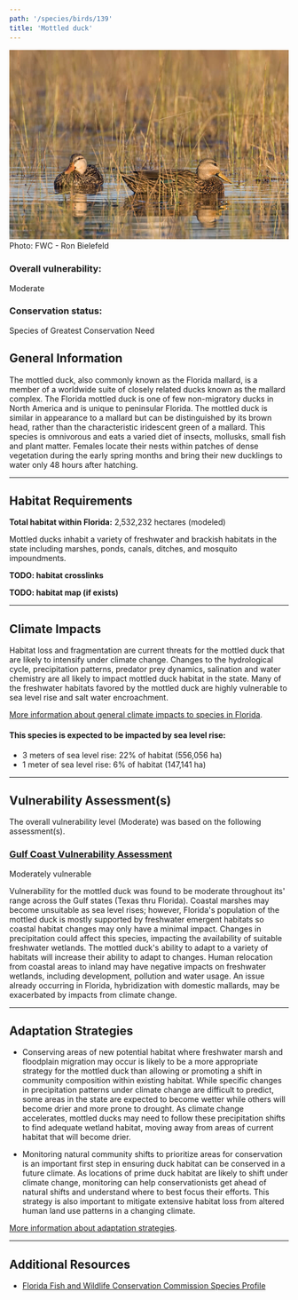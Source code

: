 ```yaml
---
path: '/species/birds/139'
title: 'Mottled duck'
---
```


<content-header icon="waterbirds" title="Mottled duck" subtitle="Anas fulvigula fulvigula"></content-header>

<div id="TopSection">

<div class="header-photo"><img src="139.jpg" alt="Photo for Mottled duck"/>
<figcaption>Photo: FWC - Ron Bielefeld</figcaption></div>

<div>

### Overall vulnerability:

<div class="vulnerability vulnerability-moderate">Moderate</div>

### Conservation status:

Species of Greatest Conservation Need

</div>
</div>

## General Information

The mottled duck, also commonly known as the Florida mallard, is a member of a worldwide suite of closely related ducks known as the mallard complex.  The Florida mottled duck is one of few non-migratory ducks in North America and is unique to peninsular Florida.  The mottled duck is similar in appearance to a mallard but can be distinguished by its brown head, rather than the characteristic iridescent green of a mallard.  This species is omnivorous and eats a varied diet of insects, mollusks, small fish and plant matter.  Females locate their nests within patches of dense vegetation during the early spring months and bring their new ducklings to water only 48 hours after hatching.

<hr />

## Habitat Requirements

**Total habitat within Florida:** 2,532,232 hectares (modeled)

Mottled ducks inhabit a variety of freshwater and brackish habitats in the state including marshes, ponds, canals, ditches, and mosquito impoundments.

**TODO: habitat crosslinks**

**TODO: habitat map (if exists)**

<hr />

## Climate Impacts

Habitat loss and fragmentation are current threats for the mottled duck that are likely to intensify under climate change.  Changes to the hydrological cycle, precipitation patterns, predator prey dynamics, salination and water chemistry are all likely to impact mottled duck habitat in the state.  Many of the freshwater habitats favored by the mottled duck are highly vulnerable to sea level rise and salt water encroachment.

[More information about general climate impacts to species in Florida](/impacts/species).


#### This species is expected to be impacted by sea level rise:

- 3 meters of sea level rise: 22% of habitat (556,056 ha)
- 1 meter of sea level rise: 6% of habitat (147,141 ha)
    

<hr />

## Vulnerability Assessment(s)

The overall vulnerability level (Moderate) was based on the following assessment(s).
#### 
<div class="vulnerability-header">
<h3><a href="/impacts/vulnerability/gcva">Gulf Coast Vulnerability Assessment</a></h3>
<div class="vulnerability vulnerability-moderate">Moderately vulnerable</div>
</div> 

Vulnerability for the mottled duck was found to be moderate throughout its' range across the Gulf states (Texas thru Florida).  Coastal marshes may become unsuitable as sea level rises; however, Florida's population of the mottled duck is mostly supported by freshwater emergent habitats so coastal habitat changes may only have a minimal impact.  Changes in precipitation could affect this species, impacting the availability of suitable freshwater wetlands.  The mottled duck's ability to adapt to a variety of habitats will increase their ability to adapt to changes.  Human relocation from coastal areas to inland may have negative impacts on freshwater wetlands, including development, pollution and water usage.  An issue already occurring in Florida, hybridization with domestic mallards, may be exacerbated by impacts from climate change.


<hr />

## Adaptation Strategies

- Conserving areas of new potential habitat where freshwater marsh and floodplain migration may occur is likely to be a more appropriate strategy for the mottled duck than allowing or promoting a shift in community composition within existing habitat.   While specific changes in precipitation patterns under climate change are difficult to predict, some areas in the state are expected to become wetter while others will become drier and more prone to drought.  As climate change accelerates, mottled ducks may need to follow these precipitation shifts to find adequate wetland habitat, moving away from areas of current habitat that will become drier.

- Monitoring natural community shifts to prioritize areas for conservation is an important first step in ensuring duck habitat can be conserved in a future climate.  As locations of prime duck habitat are likely to shift under climate change, monitoring can help conservationists get ahead of natural shifts and understand where to best focus their efforts.  This strategy is also important to mitigate extensive habitat loss from altered human land use patterns in a changing climate.

[More information about adaptation strategies](/strategies).

<hr />


## Additional Resources

- [Florida Fish and Wildlife Conservation Commission Species Profile](https://myfwc.com/wildlifehabitats/profiles/birds/waterfowl/mottled-ducks/)
